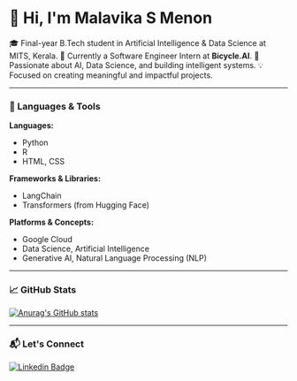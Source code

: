 # 👋 Hi, I'm Malavika S Menon

🎓 Final-year B.Tech student in Artificial Intelligence & Data Science at MITS, Kerala.
🌱 Currently a Software Engineer Intern at **Bicycle.AI**.
🎯 Passionate about AI, Data Science, and building intelligent systems.
💡 Focused on creating meaningful and impactful projects.

---

### 🚀 Languages & Tools

**Languages:**
- Python
- R
- HTML, CSS

**Frameworks & Libraries:**
- LangChain
- Transformers (from Hugging Face)


**Platforms & Concepts:**
- Google Cloud
- Data Science, Artificial Intelligence
- Generative AI, Natural Language Processing (NLP)

---

### 📈 GitHub Stats

[![Anurag's GitHub stats](https://github-readme-stats.vercel.app/api?username=malavika2k2&show_icons=true&theme=dark)](https://github.com/malavika2k2)

---

### 📬 Let's Connect

[![Linkedin Badge](https://img.shields.io/badge/-Malavika%20S%20Menon-blue?style=flat&logo=Linkedin&logoColor=white)](https://www.linkedin.com/in/malavikasmenon/)
